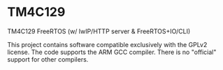 TM4C129
=======

TM4C129 FreeRTOS (w/ lwIP/HTTP server &amp; FreeRTOS+IO/CLI)

This project contains software compatible exclusively with the GPLv2 license.
The code supports the ARM GCC compiler. There is no "official" support for other compilers.
